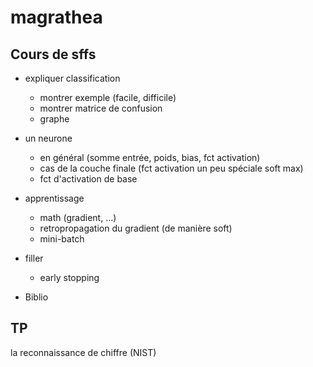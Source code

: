 # magrathea

## Cours de sffs

 - expliquer classification
    - montrer exemple (facile, difficile)
    - montrer matrice de confusion
    - graphe
 - un neurone
    - en général (somme entrée, poids, bias, fct activation)
    - cas de la couche finale (fct activation un peu spéciale soft max)
    - fct d'activation de base
 - apprentissage
    - math (gradient, ...)
    - retropropagation du gradient (de manière soft)
    - mini-batch
 - filler
    - early stopping

 - Biblio

## TP

la reconnaissance de chiffre (NIST)
